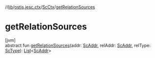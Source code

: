 //[lib](../../../index.md)/[ostis.jesc.ctx](../index.md)/[ScCtx](index.md)/[getRelationSources](get-relation-sources.md)

# getRelationSources

[jvm]\
abstract fun [getRelationSources](get-relation-sources.md)(addr: [ScAddr](../../ostis.jesc.client.model.addr/-sc-addr/index.md), relAddr: [ScAddr](../../ostis.jesc.client.model.addr/-sc-addr/index.md), relType: [ScType](../../ostis.jesc.client.model.type/-sc-type/index.md)): [List](https://kotlinlang.org/api/latest/jvm/stdlib/kotlin.collections/-list/index.html)&lt;[ScAddr](../../ostis.jesc.client.model.addr/-sc-addr/index.md)&gt;
